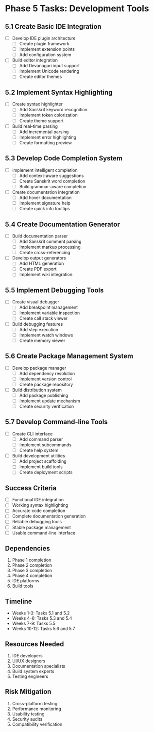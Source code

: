 # Phase 5 Tasks: Development Tools

## 5.1 Create Basic IDE Integration
- [ ] Develop IDE plugin architecture
  - [ ] Create plugin framework
  - [ ] Implement extension points
  - [ ] Add configuration system
- [ ] Build editor integration
  - [ ] Add Devanagari input support
  - [ ] Implement Unicode rendering
  - [ ] Create editor themes

## 5.2 Implement Syntax Highlighting
- [ ] Create syntax highlighter
  - [ ] Add Sanskrit keyword recognition
  - [ ] Implement token colorization
  - [ ] Create theme support
- [ ] Build real-time parsing
  - [ ] Add incremental parsing
  - [ ] Implement error highlighting
  - [ ] Create formatting preview

## 5.3 Develop Code Completion System
- [ ] Implement intelligent completion
  - [ ] Add context-aware suggestions
  - [ ] Create Sanskrit word completion
  - [ ] Build grammar-aware completion
- [ ] Create documentation integration
  - [ ] Add hover documentation
  - [ ] Implement signature help
  - [ ] Create quick info tooltips

## 5.4 Create Documentation Generator
- [ ] Build documentation parser
  - [ ] Add Sanskrit comment parsing
  - [ ] Implement markup processing
  - [ ] Create cross-referencing
- [ ] Develop output generators
  - [ ] Add HTML generation
  - [ ] Create PDF export
  - [ ] Implement wiki integration

## 5.5 Implement Debugging Tools
- [ ] Create visual debugger
  - [ ] Add breakpoint management
  - [ ] Implement variable inspection
  - [ ] Create call stack viewer
- [ ] Build debugging features
  - [ ] Add step execution
  - [ ] Implement watch windows
  - [ ] Create memory viewer

## 5.6 Create Package Management System
- [ ] Develop package manager
  - [ ] Add dependency resolution
  - [ ] Implement version control
  - [ ] Create package repository
- [ ] Build distribution system
  - [ ] Add package publishing
  - [ ] Implement update mechanism
  - [ ] Create security verification

## 5.7 Develop Command-line Tools
- [ ] Create CLI interface
  - [ ] Add command parser
  - [ ] Implement subcommands
  - [ ] Create help system
- [ ] Build development utilities
  - [ ] Add project scaffolding
  - [ ] Implement build tools
  - [ ] Create deployment scripts

## Success Criteria
- [ ] Functional IDE integration
- [ ] Working syntax highlighting
- [ ] Accurate code completion
- [ ] Complete documentation generation
- [ ] Reliable debugging tools
- [ ] Stable package management
- [ ] Usable command-line interface

## Dependencies
1. Phase 1 completion
2. Phase 2 completion
3. Phase 3 completion
4. Phase 4 completion
5. IDE platforms
6. Build tools

## Timeline
- Weeks 1-3: Tasks 5.1 and 5.2
- Weeks 4-6: Tasks 5.3 and 5.4
- Weeks 7-9: Tasks 5.5
- Weeks 10-12: Tasks 5.6 and 5.7

## Resources Needed
1. IDE developers
2. UI/UX designers
3. Documentation specialists
4. Build system experts
5. Testing engineers

## Risk Mitigation
1. Cross-platform testing
2. Performance monitoring
3. Usability testing
4. Security audits
5. Compatibility verification 